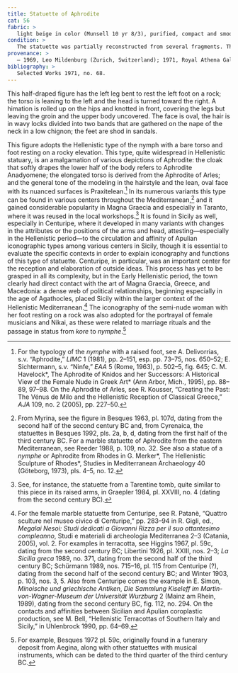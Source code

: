```yaml
---
title: Statuette of Aphrodite
cat: 56
fabric: > 
   light beige in color (Munsell 10 yr 8/3), purified, compact and smooth, with numerous small, reflective inclusions; a layer of white slip; traces of light blue and pink pigments on the drapery, red pigment on the hair, the feet, and the base; and pink color for the complexion. Made with two bivalve molds, the head was applied to the body before firing; there is a large circular vent hole in the back.
condition: > 
   The statuette was partially reconstructed from several fragments. The arms are missing; the head was reattached.
provenance: > 
   – 1969, Leo Mildenburg (Zurich, Switzerland); 1971, Royal Athena Galleries (New York, New York), sold to the J. Paul Getty Museum, 1971.
bibliography: > 
   Selected Works 1971, no. 68.
---
```

This half-draped figure has the left leg bent to rest the left foot on a
rock; the torso is leaning to the left and the head is turned toward the
right. A himation is rolled up on the hips and knotted in front,
covering the legs but leaving the groin and the upper body uncovered.
The face is oval, the hair is in wavy locks divided into two bands that
are gathered on the nape of the neck in a low chignon; the feet are shod
in sandals.

This figure adopts the Hellenistic type of the nymph with a bare torso
and foot resting on a rocky elevation. This type, quite widespread in
Hellenistic statuary, is an amalgamation of various depictions of
Aphrodite: the cloak that softly drapes the lower half of the body
refers to Aphrodite Anadyomene; the elongated torso is derived from the
Aphrodite of Arles; and the general tone of the modeling in the
hairstyle and the lean, oval face with its nuanced surfaces is
Praxitelean.[^1] In its numerous variants this type can be found in
various centers throughout the Mediterranean,[^2] and it gained
considerable popularity in Magna Graecia and especially in Taranto,
where it was reused in the local workshops.[^3] It is found in Sicily as
well, especially in Centuripe, where it developed in many variants with
changes in the attributes or the positions of the arms and head,
attesting—especially in the Hellenistic period—to the circulation and
affinity of Apulian iconographic types among various centers in Sicily,
though it is essential to evaluate the specific contexts in order to
explain iconography and functions of this type of statuette. Centuripe,
in particular, was an important center for the reception and elaboration
of outside ideas. This process has yet to be grasped in all its
complexity, but in the Early Hellenistic period, the town clearly had
direct contact with the art of Magna Graecia, Greece, and Macedonia: a
dense web of political relationships, beginning especially in the age of
Agathocles, placed Sicily within the larger context of the Hellenistic
Mediterranean.[^4] The iconography of the semi-nude woman with her foot
resting on a rock was also adopted for the portrayal of female musicians
and Nikai, as these were related to marriage rituals and the passage in
status from *kore* to *nymphe*.[^5]

[^1]: For the typology of the *nymphe* with a raised foot, see A.
    Delivorrias, s.v. “Aphrodite,” *LIMC* 1 (1981), pp. 2–151, esp. pp.
    73–75, nos. 650–52; E. Sichtermann, s.v. “Ninfe,” *<span
    class="smcaps">EAA</span>* 5 (Rome, 1963), p.
    502–5, fig. 645; C. M. Havelock*, The Aphrodite of Knidos and her
    Successors: A Historical View of the Female Nude in Greek Art* (Ann
    Arbor, Mich., 1995), pp. 88–89, 97–98. On the Aphrodite of Arles,
    see R. Kousser, “Creating the Past: The Vénus de Milo and the
    Hellenistic Reception of Classical Greece,” *AJA* 109, no. 2 (2005),
    pp. 227–50.

[^2]: From Myrina, see the figure in <span
    class="smcaps">Besques</span> 1963, pl. 107d,
    dating from the second half of the second century <span
    class="smcaps">BC</span> and, from Cyrenaica, the
    statuettes in <span class="smcaps">Besques</span>
    1992, pls. 2a, b, d, dating from the first half of the third century
    <span class="smcaps">BC.</span> For a marble
    statuette of Aphrodite from the eastern Mediterranean, see <span
    class="smcaps">Reeder</span> 1988, p. 109, no. 32.
    See also a statue of a *nymphe* or Aphrodite from Rhodes in G.
    Merker*, The Hellenistic Sculpture of Rhodes*, Studies in
    Mediterranean Archaeology 40 (Göteborg, 1973), pls. 4–5, no. 12.

[^3]: See, for instance, the statuette from a Tarentine tomb, quite
    similar to this piece in its raised arms, in <span
    class="smcaps">Graepler</span> 1984, pl. XXVIII,
    no. 4 (dating from the second century <span
    class="smcaps">BC</span>).

[^4]: For the female marble statuette from Centuripe, see R. Patanè,
    “Quattro sculture nel museo civico di Centuripe,” pp. 283–94 in R.
    Gigli, ed., *Megalai Nesoi: Studi dedicati a Giovanni Rizza per il
    suo ottantesimo compleanno*, Studi e materiali di archeologia
    Mediterranea 2–3 (Catania, 2005), vol. 2. For examples in
    terracotta, see <span
    class="smcaps">Higgins</span> 1967, pl. 59c,
    dating from the second century <span
    class="smcaps">BC</span>; <span
    class="smcaps">Libertini</span> 1926, pl. XXIII,
    nos. 2–3; *<span class="smcaps">La Sicilia
    greca</span>* 1989, no. 371, dating from the second half of the
    third century <span class="smcaps">BC</span>;
    <span class="smcaps">Schürmann</span> 1989, nos.
    715–16, pl. 115 from Centuripe (?), dating from the second half of
    the second century <span class="smcaps">BC</span>;
    and <span class="smcaps">Winter</span> 1903, p.
    103, nos. 3, 5. Also from Centuripe comes the example in E. Simon,
    *Minoische und griechische Antiken*, *Die Sammlung Kiseleff im
    Martin-von-Wagner-Museum der Universität Wurzburg* 2 (Mainz am
    Rhein, 1989), dating from the second century <span
    class="smcaps">BC</span>, fig. 112, no. 294. On
    the contacts and affinities between Sicilian and Apulian coroplastic
    production, see M. Bell, “Hellenistic Terracottas of Southern Italy
    and Sicily,” in <span
    class="smcaps">Uhlenbrock</span> 1990, pp. 64–69.

[^5]: For example, <span class="smcaps">Besques</span>
    1972 pl. 59c, originally found in a funerary deposit from Aegina,
    along with other statuettes with musical instruments, which can be
    dated to the third quarter of the third century <span
    class="smcaps">BC.</span>
